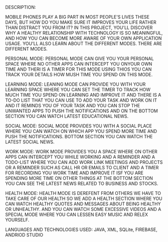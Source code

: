DESCRIPTION:

MOBILE PHONES PLAY A BIG PART IN MOST PEOPLE'S LIVES THESE DAYS, BUT HOW DO YOU MAKE SURE IT IMPROVES YOUR LIFE RATHER THAN DISTRACT YOU FROM IT? IN THIS PROJECT, YOU'LL DISCOVER WHY A HEALTHY RELATIONSHIP WITH TECHNOLOGY IS SO MEANINGFUL, AND HOW YOU CAN BECOME MORE AWARE OF YOUR OWN APPLICATION USAGE. YOU'LL ALSO LEARN ABOUT THE DIFFERENT MODES. THERE ARE DIFFERENT MODES.

PERSONAL MODE: PERSONAL MODE CAN GIVE YOU YOUR PERSONAL SPACE WHERE NO OTHER APPS CAN INTERCEPT YOU ONYOUR OWN TIME AND THERI IS A TIMER FOR THIS MODE USING THIOS YOU CAN TRACK YOUR DETAILS HOW MUSH TIME YOU SPEND ON THIS MODE.

LEARNING MODE: LEANING MODE CAN PROVIDE YOU WITH YOUR LEARNING SPACE WHERE YOU CAN SET THE TIMER TO TRACK HOW MUCH TIME YOU SPEND ON LEARNING AND IMPROVE IT AND THERE IS A TO-DO LIST THAT YOU CAN USE TO ADD YOUR TASK AND WORK ON IT AND IT REMINDS YOU OF YOUR TASK AND YOU CAN STOP THE UNWANTED APPS TO PUSH THE NOTIFICATIONS AND ON THE BOTTOM SECTION YOU CAN WATCH LATEST EDUCATIONAL NEWS.

SOCIAL MODE: SOCIAL MODE PROVIDES YOU WITH A SOCIAL PLACE WHERE YOU CAN WATCH ON WHICH APP YOU SPEND MORE TIME AND PUSH THE NOTIFICATIONS. BOTTOM SECTION YOU CAN WATCH THE LATEST SOCIAL NEWS.

WORK MODE: WORK MODE PROVIDES YOU A SPACE WHERE ON OTHER APPS CAN INTERCEPT YOU WHILE WORKING AND A REMINDER AND A TODO-LIST WHERE YOU CAN ADD WORK LINK MEETINGS AND PROJECTS OR A REMINDER SUCH AS CALL HR OR EMAILS TO CLIENT AND A TIMER FOR RECORDING YOU WORK TIME AND IMPROVE IT ISF YOU ARE SPENDING MORE TIME ON OTHER THINGS AT THE BOTTOM SECTION YOU CAN SEE THE LATEST NEWS RELATED TO BUSINESS AND STOCKS.

HEALTH MODE: HEALTH MODE IS DEREFENT FROM OTHERS WE HAVE TO TAKE CARE OF OUR HEALTH SO WE ADD A HEALTH SECTION WHERE YOU CAN WATCH HEALTHY QUOTES AND MESSAGES ABOUT BEING HEALTHY OR UNHEALTHY. AND YOU CAN WATCH SOME EXCESSIVE VIDEOS AND A SPECIAL MODE WHERE YOU CAN LESSEN EASY MUSIC AND RELEX YOURSELF.

LANGUAGES AND TECHNOLOGIES USED:
JAVA, XML, SQLite, FIREBASE, ANDRIOD STUDIO

